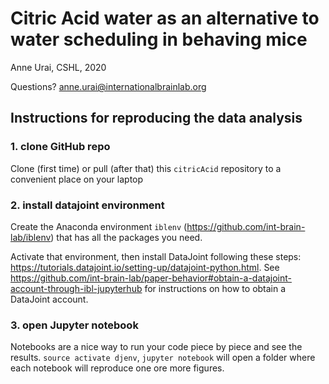 # Citric Acid water as an alternative to water scheduling in behaving mice

Anne Urai, CSHL, 2020

Questions? anne.urai@internationalbrainlab.org



## Instructions for reproducing the data analysis ##

### 1. clone GitHub repo
Clone (first time) or pull (after that) this `citricAcid` repository to a convenient place on your laptop

### 2. install datajoint environment
Create the Anaconda environment `iblenv` (https://github.com/int-brain-lab/iblenv) that has all the packages you need.

Activate that environment, then install DataJoint following these steps: https://tutorials.datajoint.io/setting-up/datajoint-python.html. See https://github.com/int-brain-lab/paper-behavior#obtain-a-datajoint-account-through-ibl-jupyterhub for instructions on how to obtain a DataJoint account.

### 3. open Jupyter notebook
Notebooks are a nice way to run your code piece by piece and see the results. `source activate djenv`, `jupyter notebook` will open a folder where each notebook will reproduce one ore more figures.
